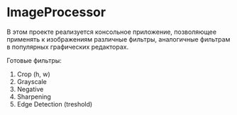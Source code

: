 # ImageProcessor


В этом проекте реализуется консольное приложение,
позволяющее применять к изображениям различные фильтры,
аналогичные фильтрам в популярных графических редакторах.

Готовые фильтры:

1. Crop (h, w)
2. Grayscale
3. Negative
4. Sharpening
5. Edge Detection (treshold)
